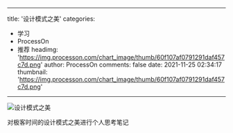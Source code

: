 
---
title: '设计模式之美'
categories: 
 - 学习
 - ProcessOn
 - 推荐
headimg: 'https://img.processon.com/chart_image/thumb/60f107af0791291daf457c7d.png'
author: ProcessOn
comments: false
date: 2021-11-25 02:34:17
thumbnail: 'https://img.processon.com/chart_image/thumb/60f107af0791291daf457c7d.png'
---

<div>   
<img class="thumb" alt="设计模式之美" src="https://img.processon.com/chart_image/thumb/60f107af0791291daf457c7d.png" referrerpolicy="no-referrer">
<p>对极客时间的设计模式之美进行个人思考笔记</p>  
</div>
            
